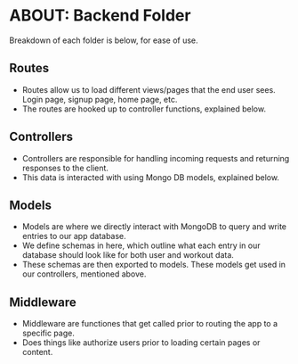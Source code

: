 # ABOUT: Backend Folder
Breakdown of each folder is below, for ease of use.  

## Routes
- Routes allow us to load different views/pages that the end user sees. Login page, signup page, home page, etc.  
- The routes are hooked up to controller functions, explained below.
## Controllers
- Controllers are responsible for handling incoming requests and returning responses to the client.  
- This data is interacted with using Mongo DB models, explained below.
## Models
- Models are where we directly interact with MongoDB to query and write entries to our app database.  
- We define schemas in here, which outline what each entry in our database should look like for both user and workout data.  
- These schemas are then exported to models. These models get used in our controllers, mentioned above.
## Middleware
- Middleware are functiones that get called prior to routing the app to a specific page.  
- Does things like authorize users prior to loading certain pages or content.